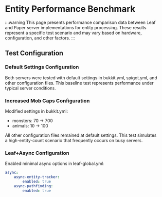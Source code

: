 # Entity Performance Benchmark

:::warning
This page presents performance comparison data between Leaf and Paper server implementations for entity processing. These results represent a specific test scenario and may vary based on hardware, configuration, and other factors.
:::

<entity-performance-graph />

## Test Configuration

### Default Settings Configuration

Both servers were tested with default settings in bukkit.yml, spigot.yml, and other configuration files. This baseline test represents performance under typical server conditions.

### Increased Mob Caps Configuration

Modified settings in bukkit.yml:

- monsters: 70 → 700
- animals: 10 → 100

All other configuration files remained at default settings. This test simulates a high-entity-count scenario that frequently occurs on busy servers.

### Leaf+Async Configuration

Enabled minimal async options in leaf-global.yml:

```yaml
async:
    async-entity-tracker:
        enabled: true
    async-pathfinding:
        enabled: true
```
